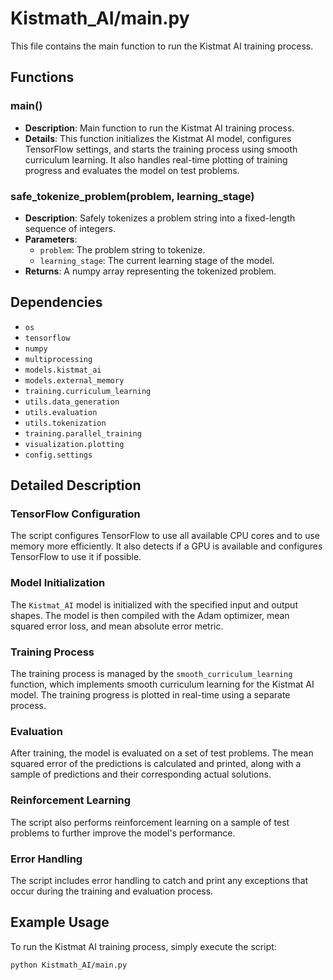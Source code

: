 # Kistmath_AI/main.py

This file contains the main function to run the Kistmat AI training process.

## Functions

### main()

- **Description**: Main function to run the Kistmat AI training process.
- **Details**: This function initializes the Kistmat AI model, configures TensorFlow settings, and starts the training process using smooth curriculum learning. It also handles real-time plotting of training progress and evaluates the model on test problems.

### safe_tokenize_problem(problem, learning_stage)

- **Description**: Safely tokenizes a problem string into a fixed-length sequence of integers.
- **Parameters**:
  - `problem`: The problem string to tokenize.
  - `learning_stage`: The current learning stage of the model.
- **Returns**: A numpy array representing the tokenized problem.

## Dependencies

- `os`
- `tensorflow`
- `numpy`
- `multiprocessing`
- `models.kistmat_ai`
- `models.external_memory`
- `training.curriculum_learning`
- `utils.data_generation`
- `utils.evaluation`
- `utils.tokenization`
- `training.parallel_training`
- `visualization.plotting`
- `config.settings`

## Detailed Description

### TensorFlow Configuration

The script configures TensorFlow to use all available CPU cores and to use memory more efficiently. It also detects if a GPU is available and configures TensorFlow to use it if possible.

### Model Initialization

The `Kistmat_AI` model is initialized with the specified input and output shapes. The model is then compiled with the Adam optimizer, mean squared error loss, and mean absolute error metric.

### Training Process

The training process is managed by the `smooth_curriculum_learning` function, which implements smooth curriculum learning for the Kistmat AI model. The training progress is plotted in real-time using a separate process.

### Evaluation

After training, the model is evaluated on a set of test problems. The mean squared error of the predictions is calculated and printed, along with a sample of predictions and their corresponding actual solutions.

### Reinforcement Learning

The script also performs reinforcement learning on a sample of test problems to further improve the model's performance.

### Error Handling

The script includes error handling to catch and print any exceptions that occur during the training and evaluation process.

## Example Usage

To run the Kistmat AI training process, simply execute the script:

```bash
python Kistmath_AI/main.py
```